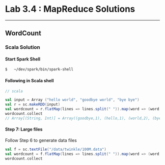 Lab 3.4 : MapReduce Solutions
=============================

---------
WordCount
---------

### Scala Solution

#### Start Spark Shell
```bash
$   ~/dev/spark/bin/spark-shell
```

#### Following in Scala shell

```scala
// scala

val input = Array ("hello world", "goodbye world", "bye bye")
val r = sc.makeRDD(input)
val wordcount = r.flatMap(lines => lines.split(" ")).map(word => (word, 1)).reduceByKey(_+_)
wordcount.collect
// Array[(String, Int)] = Array((goodbye,1), (hello,1), (world,2), (bye,2))
```

#### Step 7: Large files
Follow Step 6 to generate data files
```scala
val f = sc.textFile("/data/twinkle/100M.data")
val wordcount = f.flatMap(lines => lines.split(" ")).map(word => (word, 1)).reduceByKey(_+_)
wordcount.collect
```
